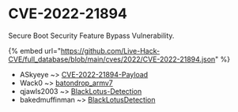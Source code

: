 # CVE-2022-21894

Secure Boot Security Feature Bypass Vulnerability.

{% embed url="https://github.com/Live-Hack-CVE/full_database/blob/main/cves/2022/CVE-2022-21894.json" %}


* ASkyeye ~> [CVE-2022-21894-Payload](https://www.alice-snow.ru/2022/database/cve-2022-21894/cve-2022-21894-payload-askyeye)
* Wack0 ~> [batondrop_armv7](https://www.alice-snow.ru/2022/database/cve-2022-21894/batondrop_armv7-wack0)
* qjawls2003 ~> [BlackLotus-Detection](https://www.alice-snow.ru/2022/database/cve-2022-21894/blacklotus-detection-qjawls2003)
* bakedmuffinman ~> [BlackLotusDetection](https://www.alice-snow.ru/2022/database/cve-2022-21894/blacklotusdetection-bakedmuffinman)